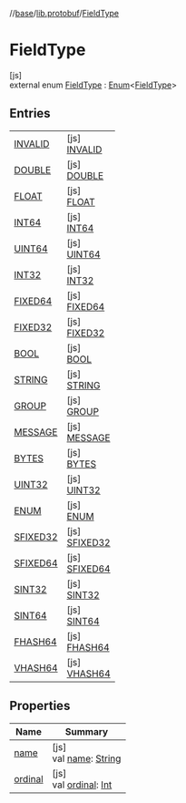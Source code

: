 //[base](../../../index.md)/[lib.protobuf](../index.md)/[FieldType](index.md)

# FieldType

[js]\
external enum [FieldType](index.md) : [Enum](https://kotlinlang.org/api/latest/jvm/stdlib/kotlin/-enum/index.html)&lt;[FieldType](index.md)&gt;

## Entries

| | |
|---|---|
| [INVALID](-i-n-v-a-l-i-d/index.md) | [js]<br>[INVALID](-i-n-v-a-l-i-d/index.md) |
| [DOUBLE](-d-o-u-b-l-e/index.md) | [js]<br>[DOUBLE](-d-o-u-b-l-e/index.md) |
| [FLOAT](-f-l-o-a-t/index.md) | [js]<br>[FLOAT](-f-l-o-a-t/index.md) |
| [INT64](-i-n-t64/index.md) | [js]<br>[INT64](-i-n-t64/index.md) |
| [UINT64](-u-i-n-t64/index.md) | [js]<br>[UINT64](-u-i-n-t64/index.md) |
| [INT32](-i-n-t32/index.md) | [js]<br>[INT32](-i-n-t32/index.md) |
| [FIXED64](-f-i-x-e-d64/index.md) | [js]<br>[FIXED64](-f-i-x-e-d64/index.md) |
| [FIXED32](-f-i-x-e-d32/index.md) | [js]<br>[FIXED32](-f-i-x-e-d32/index.md) |
| [BOOL](-b-o-o-l/index.md) | [js]<br>[BOOL](-b-o-o-l/index.md) |
| [STRING](-s-t-r-i-n-g/index.md) | [js]<br>[STRING](-s-t-r-i-n-g/index.md) |
| [GROUP](-g-r-o-u-p/index.md) | [js]<br>[GROUP](-g-r-o-u-p/index.md) |
| [MESSAGE](-m-e-s-s-a-g-e/index.md) | [js]<br>[MESSAGE](-m-e-s-s-a-g-e/index.md) |
| [BYTES](-b-y-t-e-s/index.md) | [js]<br>[BYTES](-b-y-t-e-s/index.md) |
| [UINT32](-u-i-n-t32/index.md) | [js]<br>[UINT32](-u-i-n-t32/index.md) |
| [ENUM](-e-n-u-m/index.md) | [js]<br>[ENUM](-e-n-u-m/index.md) |
| [SFIXED32](-s-f-i-x-e-d32/index.md) | [js]<br>[SFIXED32](-s-f-i-x-e-d32/index.md) |
| [SFIXED64](-s-f-i-x-e-d64/index.md) | [js]<br>[SFIXED64](-s-f-i-x-e-d64/index.md) |
| [SINT32](-s-i-n-t32/index.md) | [js]<br>[SINT32](-s-i-n-t32/index.md) |
| [SINT64](-s-i-n-t64/index.md) | [js]<br>[SINT64](-s-i-n-t64/index.md) |
| [FHASH64](-f-h-a-s-h64/index.md) | [js]<br>[FHASH64](-f-h-a-s-h64/index.md) |
| [VHASH64](-v-h-a-s-h64/index.md) | [js]<br>[VHASH64](-v-h-a-s-h64/index.md) |

## Properties

| Name | Summary |
|---|---|
| [name](../-wire-type/-f-i-x-e-d32/index.md#-372974862%2FProperties%2F-431612152) | [js]<br>val [name](../-wire-type/-f-i-x-e-d32/index.md#-372974862%2FProperties%2F-431612152): [String](https://kotlinlang.org/api/latest/jvm/stdlib/kotlin/-string/index.html) |
| [ordinal](../-wire-type/-f-i-x-e-d32/index.md#-739389684%2FProperties%2F-431612152) | [js]<br>val [ordinal](../-wire-type/-f-i-x-e-d32/index.md#-739389684%2FProperties%2F-431612152): [Int](https://kotlinlang.org/api/latest/jvm/stdlib/kotlin/-int/index.html) |
